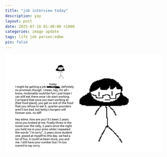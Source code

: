 ```yaml
---
title: "job interview today"
description: yay
layout: post
date: 2025-07-16 01:40:00 +1000
categories: image update
tags: life job person:edme
pin: false
---
```

!["please call me"](/assets/img/mcedme.png)